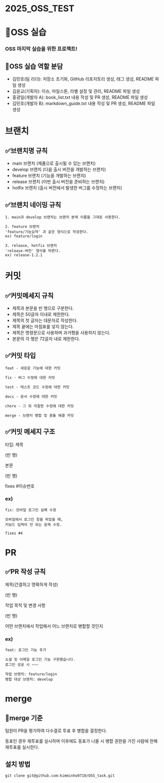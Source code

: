 # 2025_OSS_TEST

# 🧠OSS 실습

### OSS 마지막 실습을 위한 프로젝트!

## 🤝OSS 실습 역할 분담

- 김민호(팀 리더): 저장소 초기화, GitHub 리포지토리 생성, 태그 생성, README 파일 생성
- 김윤교(기획자): 이슈, 마일스톤, 라벨 설정 및 관리, README 파일 생성
- 홍광일(개발자 A): book_list.txt 내용 작성 및 PR 생성, README 파일 생성
- 김민호(개발자 B): markdown_guide.txt 내용 작성 및 PR 생성,  README 파일 생성

# 브랜치

## ✅브랜치명 규칙
- main 브랜치 (제품으로 출시될 수 있는 브랜치)
- develop 브랜치 (다음 출시 버전을 개발하는 브랜치)
- feature 브랜치 (기능을 개발하는 브랜치)
- release 브랜치 (이번 출시 버전을 준비하는 브랜치)
- hotfix 브랜치 (출시 버전에서 발생한 버그를 수정하는 브랜치)

## ✅브랜치 네이밍 규칙
```
1. main과 develop 브랜치는 브랜치 본래 이름을 그대로 사용한다.

2. feature 브랜치
'feature/기능요약' 과 같은 형식으로 작성한다.
ex) feature/login

3. release, hotfix 브랜치
'release-버전' 형식을 따른다.
ex) release-1.2.1
```

# 커밋

## ✅커밋메세지 규칙

- 제목과 본문을 빈 행으로 구분한다.
- 제목은 50글자 이내로 제한한다.
- 제목의 첫 글자는 대문자로 작성한다.
- 제목 끝에는 마침표를 넣지 않는다.
- 제목은 명령문으로 사용하며 과거형을 사용하지 않는다.
- 본문의 각 행은 72글자 내로 제한한다.


## ✅커밋 타입
````
feat - 새로운 기능에 대한 커밋

fix - 버그 수정에 대한 커밋

test - 테스트 코드 수정에 대한 커밋

docs - 문서 수정에 대한 커밋

chore - 그 외 자잘한 수정에 대한 커밋

merge - 브랜치 병합 및 충돌 해결 커밋
````

## ✅커밋 메세지 구조
타입: 제목

(빈 행)

본문

(빈 행)

fixes #이슈번호

### ex)
```
fix: 모바일 로그인 실패 수정

모바일에서 로그인 창을 띄었을 때,
키보드 입력이 안 되는 문제 수정.

fixes #4
```

# PR

## ✅PR 작성 규칙
제목(간결하고 명확하게 작성)

(빈 행)

작업 목적 및 변경 사항

(빈 행)

어떤 브랜치에서 작업해서 어느 브랜치로 병합할 것인지

### ex)
````
feat: 로그인 기능 추가

소셜 및 이메일 로그인 기능 구현했습니다.
로그인 성공 시 ~~~

작업 브랜치: feature/login
병합 대상 브랜치: develop
````

# merge

## 📢merge 기준
팀원이 PR을 평가하여 다수결로 투표 후 병합을 결정한다.

동표인 경우 재투표를 실시하며 이후에도 동표가 나올 시 병합 권한을 가진 사람에 한해 재투표를 실시한다.

## 설치 방법
```
git clone git@github.com:kimminho0710/OSS_task.git
```